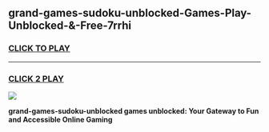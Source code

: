 
## grand-games-sudoku-unblocked-Games-Play-Unblocked-&-Free-7rrhi
<h3>
<a href="https://premium76.site?title=grand-games-sudoku-unblocked&ref=24A">CLICK TO PLAY</a></h3>
<hr>

<h3>
<a href="https://premium76.site?title=grand-games-sudoku-unblocked&ref=24A">CLICK 2 PLAY</a>
  
</h3>

<a href="https://premium76.site?title=grand-games-sudoku-unblocked&ref=24A"><img src="https://clearcache.store/games.png"></a>


**grand-games-sudoku-unblocked games unblocked: Your Gateway to Fun and Accessible Online Gaming**
